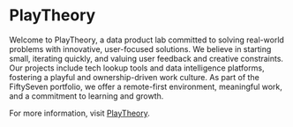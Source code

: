 # PlayTheory

Welcome to PlayTheory, a data product lab committed to solving real-world problems with innovative, user-focused solutions. We believe in starting small, iterating quickly, and valuing user feedback and creative constraints. Our projects include tech lookup tools and data intelligence platforms, fostering a playful and ownership-driven work culture. As part of the FiftySeven portfolio, we offer a remote-first environment, meaningful work, and a commitment to learning and growth.

For more information, visit [PlayTheory](https://www.playtheory.xyz).
